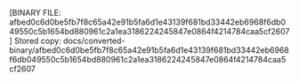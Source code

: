 [BINARY FILE: afbed0c6d0be5fb7f8c65a42e91b5fa6d1e43139f681bd33442eb6968f6db049550c5b1654bd880961c2a1ea3186224245847e0864f4214784caa5cf2607]
Stored copy: docs/converted-binary/afbed0c6d0be5fb7f8c65a42e91b5fa6d1e43139f681bd33442eb6968f6db049550c5b1654bd880961c2a1ea3186224245847e0864f4214784caa5cf2607
